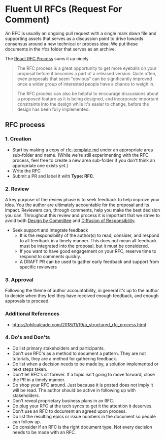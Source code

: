 # Fluent UI RFCs (Request For Comment)

An RFC is usually an ongoing pull request with a single mark down file and supporting assets that serves as a discussion point to drive towards consensus around a new technical or process idea. We put these documents in the rfcs folder that serves as an archive.

The [React RFC Process](https://github.com/reactjs/rfcs/blob/master/README.md) sums it up nicely

> The RFC process is a great opportunity to get more eyeballs on your proposal before it becomes a part of a released version. Quite often, even proposals that seem "obvious" can be significantly improved once a wider group of interested people have a chance to weigh in.
>
> The RFC process can also be helpful to encourage discussions about a proposed feature as it is being designed, and incorporate important constraints into the design while it's easier to change, before the design has been fully implemented.

## RFC process

### 1. Creation

- Start by making a copy of [rfc-template.md](./rfcs/rfc-template.md) under an appropriate area sub-folder and name. (While we're still experimenting with the RFC process, feel free to create a new area sub-folder if you don't think an appropriate one exists yet.)
- Write the RFC
- Submit a PR and label it with **Type: RFC**.

### 2. Review

A key purpose of the review phase is to seek feedback to help improve your idea. You the author are ultimately accountable for the proposal and its impact. Reviewers can, through comments, help you make the best decision you can. Throughout this review and process it is important that we strive to avoid both [Design by Committee](https://en.wikipedia.org/wiki/Design_by_committee) and [Diffusion of Responsibility](https://en.wikipedia.org/wiki/Diffusion_of_responsibility).

- Seek support and integrate feedback
  - It is the responsibility of the author(s) to read, consider, and respond to all feedback in a timely manner. This does not mean all feedback must be integrated into the proposal, but it must be considered.
  - If you want to have good engagement on your RFC, reserve time to respond to comments quickly.
  - A DRAFT PR can be used to gather early feedback and support from specific reviewers

### 3. Approval

Following the theme of author accountability, in general it's up to the author to decide when they feel they have received enough feedback, and enough approvals to proceed.

### Additional References

- https://philcalcado.com/2018/11/19/a_structured_rfc_process.html

### 4. Do's and Don'ts

- Do list primary stakeholders and participants.
- Don't use RFC's as a method to document a pattern. They are not tutorials, they are a method for gathering feedback.
- Do list when a decision needs to be made by, a solution implemented or next steps taken.
- Don't let RFC's sit forever. If a topic isn't going to move forward, close the PR in a timely manner.
- Do shop your RFC around. Just because it is posted does not imply it will be read. The author should be active in following up with stakeholders.
- Don't reveal proprietary business plans in an RFC.
- Do plug your RFC at the tech syncs to get it the attention it deserves.
- Don't use an RFC to document an agreed upon process.
- Do list the resulting epics or issue numbers in the document so people can follow up.
- Do consider if an RFC is the right document type. Not every decision needs to be made with an RFC.
